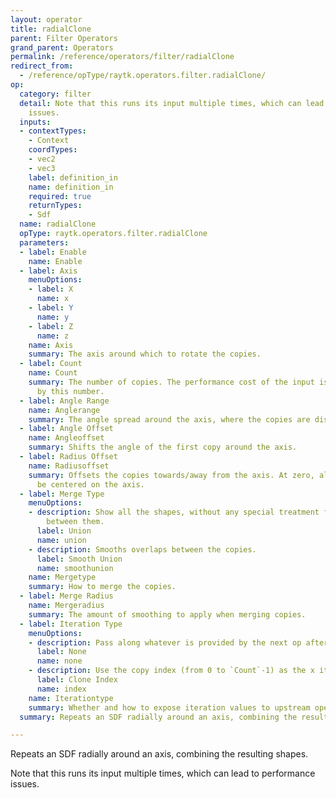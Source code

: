 ```yaml
---
layout: operator
title: radialClone
parent: Filter Operators
grand_parent: Operators
permalink: /reference/operators/filter/radialClone
redirect_from:
  - /reference/opType/raytk.operators.filter.radialClone/
op:
  category: filter
  detail: Note that this runs its input multiple times, which can lead to performance
    issues.
  inputs:
  - contextTypes:
    - Context
    coordTypes:
    - vec2
    - vec3
    label: definition_in
    name: definition_in
    required: true
    returnTypes:
    - Sdf
  name: radialClone
  opType: raytk.operators.filter.radialClone
  parameters:
  - label: Enable
    name: Enable
  - label: Axis
    menuOptions:
    - label: X
      name: x
    - label: Y
      name: y
    - label: Z
      name: z
    name: Axis
    summary: The axis around which to rotate the copies.
  - label: Count
    name: Count
    summary: The number of copies. The performance cost of the input is multiplied
      by this number.
  - label: Angle Range
    name: Anglerange
    summary: The angle spread around the axis, where the copies are distributed.
  - label: Angle Offset
    name: Angleoffset
    summary: Shifts the angle of the first copy around the axis.
  - label: Radius Offset
    name: Radiusoffset
    summary: Offsets the copies towards/away from the axis. At zero, all copies will
      be centered on the axis.
  - label: Merge Type
    menuOptions:
    - description: Show all the shapes, without any special treatment for overlap
        between them.
      label: Union
      name: union
    - description: Smooths overlaps between the copies.
      label: Smooth Union
      name: smoothunion
    name: Mergetype
    summary: How to merge the copies.
  - label: Merge Radius
    name: Mergeradius
    summary: The amount of smoothing to apply when merging copies.
  - label: Iteration Type
    menuOptions:
    - description: Pass along whatever is provided by the next op after this one.
      label: None
      name: none
    - description: Use the copy index (from 0 to `Count`-1) as the x iteration value.
      label: Clone Index
      name: index
    name: Iterationtype
    summary: Whether and how to expose iteration values to upstream operators.
  summary: Repeats an SDF radially around an axis, combining the resulting shapes.

---
```



Repeats an SDF radially around an axis, combining the resulting shapes.

Note that this runs its input multiple times, which can lead to performance issues.